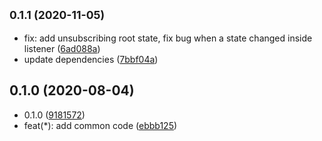 ## <small>0.1.1 (2020-11-05)</small>

* fix: add unsubscribing root state, fix bug when a state changed inside listener ([6ad088a](https://github.com/megazazik/redux-partial/commit/6ad088a))
* update dependencies ([7bbf04a](https://github.com/megazazik/redux-partial/commit/7bbf04a))



## 0.1.0 (2020-08-04)

* 0.1.0 ([9181572](https://github.com/megazazik/redux-partial/commit/9181572))
* feat(*): add common code ([ebbb125](https://github.com/megazazik/redux-partial/commit/ebbb125))



